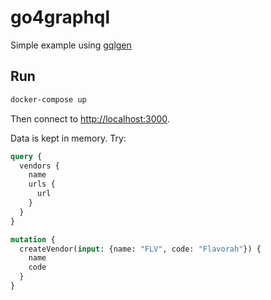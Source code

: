 # go4graphql

Simple example using [gqlgen](https://github.com/99designs/gqlgen)

## Run

```sh
docker-compose up
```

Then connect to [http://localhost:3000](http://localhost:3000).

Data is kept in memory. Try:

```graphql
query {
  vendors {
    name
    urls {
      url
    }
  }
}
```

```graphql
mutation {
  createVendor(input: {name: "FLV", code: "Flavorah"}) {
    name
    code
  }
}
```
